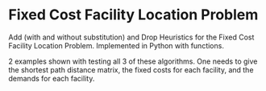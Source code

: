 # Fixed Cost Facility Location Problem
Add (with and without substitution) and Drop Heuristics for the Fixed Cost Facility Location Problem.  Implemented in Python with functions.

2 examples shown with testing all 3 of these algorithms.  One needs to give the shortest path distance matrix, the fixed costs for each facility, and the demands for each facility.
